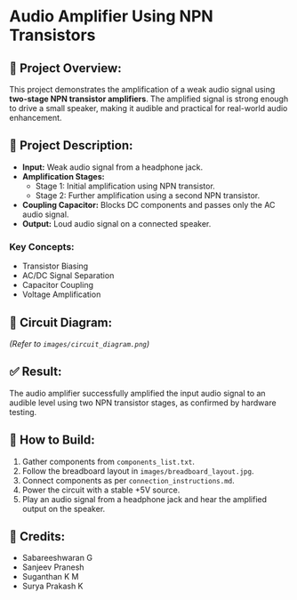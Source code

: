 # Audio Amplifier Using NPN Transistors

## 📜 Project Overview:
This project demonstrates the amplification of a weak audio signal using **two-stage NPN transistor amplifiers**. The amplified signal is strong enough to drive a small speaker, making it audible and practical for real-world audio enhancement.


## 📝 Project Description:
- **Input:** Weak audio signal from a headphone jack.
- **Amplification Stages:**
    - Stage 1: Initial amplification using NPN transistor.
    - Stage 2: Further amplification using a second NPN transistor.
- **Coupling Capacitor:** Blocks DC components and passes only the AC audio signal.
- **Output:** Loud audio signal on a connected speaker.

### Key Concepts:
- Transistor Biasing
- AC/DC Signal Separation
- Capacitor Coupling
- Voltage Amplification


## 🔧 Circuit Diagram:
*(Refer to `images/circuit_diagram.png`)*

## ✅ Result:
The audio amplifier successfully amplified the input audio signal to an audible level using two NPN transistor stages, as confirmed by hardware testing.


## 🚀 How to Build:
1. Gather components from `components_list.txt`.
2. Follow the breadboard layout in `images/breadboard_layout.jpg`.
3. Connect components as per `connection_instructions.md`.
4. Power the circuit with a stable +5V source.
5. Play an audio signal from a headphone jack and hear the amplified output on the speaker.


## 📸 Credits:
- Sabareeshwaran G
- Sanjeev Pranesh
- Suganthan K M
- Surya Prakash K
